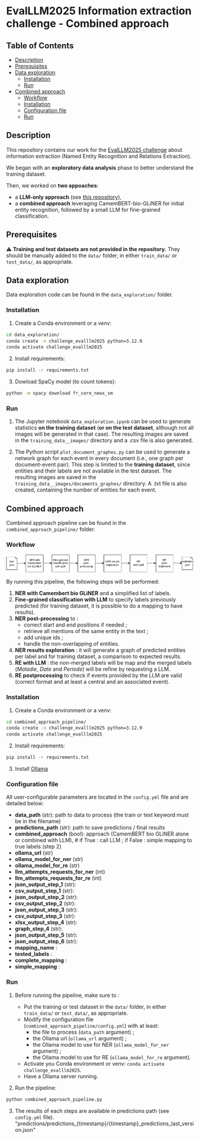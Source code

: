 # EvalLLM2025 Information extraction challenge - Combined approach

## Table of Contents
- [Description](#description)
- [Prerequisites](#prerequisites)
- [Data exploration](#data_exploration)
    - [Installation](#installation)
    - [Run](#run)
- [Combined approach](#combined_approach)
    - [Workflow](#workflow)
    - [Installation](#installation)
    - [Configuration file](#configuration_file)
    - [Run](#run)

## Description
This repository contains our work for the [EvalLLM2025 challenge](https://evalllm2025.sciencesconf.org/resource/page/id/5) about information extraction (Named Entity Recognition and Relations Extraction).

We began with an **exploratory data analysis** phase to better understand the training dataset.

Then, we worked on **two appoaches**:
- a **LLM-only approach** (see [this repository](https://github.com/LucieBader/Challenge_EvalLLM2025)),
- a **combined approach** leveraging CamemBERT-bio-GLiNER for initial entity recognition, followed by a small LLM for fine-grained classification.

## Prerequisites

⚠️ **Training and test datasets are not provided in the repository.** They should be manually added to the `data/` folder, in either `train_data/` or `test_data/`, as appropriate.

## Data exploration
Data exploration code can be found in the `data_exploration/` folder.

### Installation
1. Create a Conda environment or a venv:
```bash
cd data_exploration/
conda create -n challenge_evalllm2025 python=3.12.9
conda activate challenge_evalllm2025
```

2. Install requirements:
```bash
pip install -r requirements.txt
```

3. Dowload SpaCy model (to count tokens):
```bash
python -m spacy download fr_core_news_sm
```

### Run
1. The Jupyter notebook `data_exploration.ipynb` can be used to generate statistics **on the training dataset** (**or on the test dataset**, although not all images will be generated in that case). The resulting images are saved in the `training_data__images/` directory and a .csv file is also generated.

2. The Python script `plot_document_graphes.py` can be used to generate a network graph for each event in every document (i.e., one graph per document-event pair). This step is limited to the **training dataset**, since entities and their labels are not available in the test dataset. The resulting images are saved in the `training_data__images/documents_graphes/` directory. A .txt file is also created, containing the number of entities for each event.

## Combined approach
Combined approach pipeline can be found in the `combined_approach_pipeline/` folder.

### Workflow
![Combined approach workflow](documentation/combined_approach_workflow_en.png)

By running this pipeline, the following steps will be performed:
1. **NER with Camembert bio GLiNER** and a simplified list of labels.
2. **Fine-grained classification with LLM** to specify labels previously predicted (for training dataset, it is possible to do a mapping to have results).
3. **NER post-processing** to :
    - correct start and end positions if needed ;
    - retrieve all mentions of the same entity in the text ;
    - add unique ids ;
    - handle the non-overlapping of entities.
4. **NER results exploration** : it will generate a graph of predicted entities per label and for training dataset, a comparison to expected results.
5. **RE with LLM** : the non-merged labels will be map and the merged labels (*Maladie*, *Date* and *Periode*) will be refine by requesting a LLM.
6. **RE postprocessing** to check if events provided by the LLM are valid (correct format and at least a central and an associated event).

### Installation
1. Create a Conda environment or a venv:
```bash
cd combined_approach_pipeline/
conda create -n challenge_evalllm2025 python=3.12.9
conda activate challenge_evalllm2025
```

2. Install requirements:
```bash
pip install -r requirements.txt
```

3. Install [Ollama](https://ollama.com/download)

### Configuration file
All user-configurable parameters are located in the `config.yml` file and are detailed below:
- **data_path** (str): path to data to process (the train or test keyword must be in the filename)
- **predictions_path** (str): path to save predictions / final results
- **combined_approach** (bool): approach (CamemBERT bio GLiNER alone or combined with LLM), # if True : call LLM ; if False : simple mapping to true labels (step 2)
- **ollama_url** (str)
- **ollama_model_for_ner** (str)
- **ollama_model_for_re** (str)
- **llm_attempts_requests_for_ner** (int)
- **llm_attempts_requests_for_re** (int)
- **json_output_step_1** (str): 
- **csv_output_step_1** (str): 
- **json_output_step_2** (str): 
- **csv_output_step_2** (str): 
- **json_output_step_3** (str): 
- **csv_output_step_3** (str): 
- **xlsx_output_step_4** (str): 
- **graph_step_4** (str): 
- **json_output_step_5** (str): 
- **json_output_step_6** (str): 
- **mapping_name** :
- **tested_labels** :
- **complete_mapping** :
- **simple_mapping** :

### Run
1. Before running the pipeline, make sure to :
    - Put the training or test dataset in the `data/` folder, in either `train_data/` or `test_data/`, as appropriate.
    - Modify the configuration file (`combined_approach_pipeline/config.yml`) with at least:
        - the file to process (`data_path` argument) ;
        - the Ollama url (`ollama_url` argument) ;
        - the Ollama model to use for NER (`ollama_model_for_ner` argument) ;
        - the Ollama model to use for RE (`ollama_model_for_re` argument).
    - Activate you Conda environment or venv: `conda activate challenge_evalllm2025`.
    - Have a Ollama server running.

2. Run the pipeline:
```bash
python combined_approach_pipeline.py
```

3. The results of each steps are available in predictions path (see `config.yml` file). "predictions/predictions_{timestamp}/{timestamp}_predictions_last_version.json"